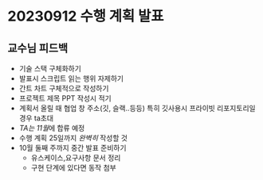 # 20230912 수행 계획 발표

## 교수님 피드백

- 기술 스택 구체화하기
- 발표시 스크립트 읽는 행위 자제하기
- 간트 차트 구체적으로 작성하기
- 프로젝트 제목 PPT 작성시 적기
- 계획서 올릴 때 협업 창 주소(깃, 슬랙..등등) 특히 깃사용시 프라이빗 리포지토리일 경우 ta초대
- *TA는 11월*에 합류 예정
- 수행 계획 25일까지 *완벽히* 작성할 것
- 10월 둘째 주까지 중간 발표 준비하기
   + 유스케이스,요구사항 문서 정리
   + 구현 단계에 있다면 동작 첨부
